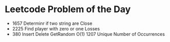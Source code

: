 # Leetcode Problem of the Day
* 1657  Determinr if two string are Close
* 2225  Find player with zero or one Losses
* 380  Insert Delete GetRandom O(1)
1207  Unique Number of Occurrences
